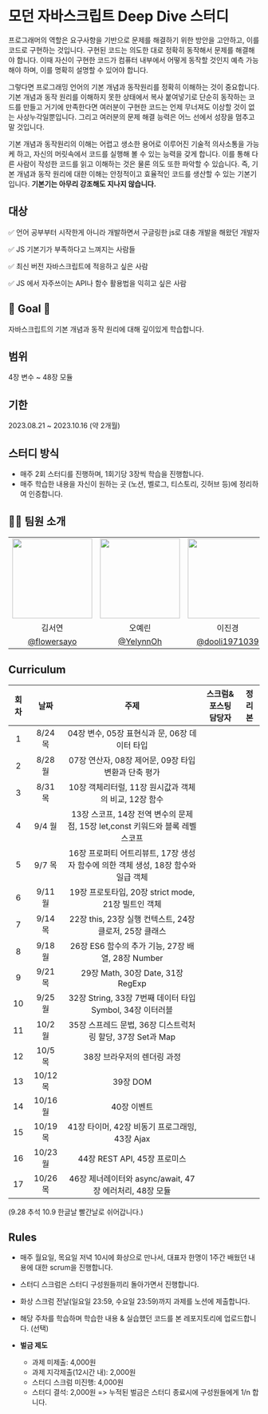 # 모던 자바스크립트 Deep Dive 스터디

프로그래머의 역할은 요구사항을 기반으로 문제를 해결하기 위한 방안을 고안하고, 
이를 코드로 구현하는 것입니다. 구현된 코드는 의도한 대로 정확히 동작해서 문제를 해결해야 합니다. 이때 자신이 구현한 코드가 컴퓨터 내부에서 어떻게 동작할 것인지 예측 가능해야 하며, 이를 명확히 설명할 수 있어야 합니다.

그렇다면 프로그래밍 언어의 기본 개념과 동작원리를 정확히 이해하는 것이 중요합니다.
기본 개념과 동작 원리를 이해하지 못한 상태에서 복사 붙여넣기로 단순히 동작하는 코드를 만들고 거기에 만족한다면 여러분이 구현한 코드는 언제 무너져도 이상할 것이 없는 사상누각일뿐입니다. 
그리고 여러분의 문제 해결 능력은 어느 선에서 성장을 멈추고 말 것입니다.


기본 개념과 동작원리의 이해는 어렵고 생소한 용어로 이루어진 기술적 의사소통을 가능케 하고, 자신의 머릿속에서 코드를 실행해 볼 수 있는 능력을 갖게 합니다. 이를 통해 다른 사람이 작성한 코드를 읽고 이해하는 것은 물론 의도 또한 파악할 수 있습니다. 즉, 기본 개념과 동작 원리에 대한 이해는 안정적이고 효율적인 코드를 생산할 수 있는 기본기입니다. **기본기는 아무리 강조해도 지나지 않습니다.**


## 대상

✅ 언어 공부부터 시작한게 아니라 개발하면서 구글링한 js로 대충 개발을 해왔던 개발자

✅ JS 기본기가 부족하다고 느껴지는 사람들

✅ 최신 버전 자바스크립트에 적응하고 싶은 사람

✅ JS 에서 자주쓰이는 API나 함수 활용법을 익히고 싶은 사람

## 🏁 Goal 🏁
자바스크립트의 기본 개념과 동작 원리에 대해 깊이있게 학습합니다.

## 범위
4장 변수 ~ 48장 모듈

## 기한 

2023.08.21 ~ 2023.10.16 (약 2개월) 


## 스터디 방식

- 매주 2회 스터디를 진행하며, 1회기당 3장씩 학습을 진행합니다. 
- 매주 학습한 내용을 자신이 원하는 곳 (노션, 벨로그, 티스토리, 깃허브 등)에 정리하여 인증합니다.


## 🧑‍💻 팀원 소개

  <table>
    <tr>
      <td align="center"><img src="https://github.com/flowersayo.png" width="160"></td>
      <td align="center"><img src="https://github.com/YelynnOh.png" width="160"></td>
    <td align="center"><img src="https://github.com/dooli1971039.png" width="160"></td>
      <td align="center"><img src="https://github.com/helpingstar.png" width="160"></td>
    </tr>
    <tr>
      <td align="center"> 김서연 </td>
      <td align="center"> 오예린 </td>
        <td align="center"> 이진경 </td>
      <td align="center"> 박우성 </td>
    </tr>
    <tr>
      <td align="center"><a href="https://github.com/flowersayo" target="_blank">@flowersayo</a></td>
      <td align="center"><a href="https://github.com/YelynnOh" target="_blank" width="160">@YelynnOh</a></td>
      <td align="center"><a href="https://github.com/dooli1971039" target="_blank" width="160">@dooli1971039</a></td>
      <td align="center"><a href="https://github.com/helpingstar" target="_blank" width="160">@helpingstar</a></td>
    </tr>
  </table>



## Curriculum

| 회차 | 날짜    | 주제                                        | 스크럼&포스팅 담당자 | 정리본 |
|:----:|:-------:|:------------------------------------------:|:------------------:|:------:|
|  1   |  8/24 목   | 04장 변수, 05장 표현식과 문, 06장 데이터 타입 |                    |        |
|  2   |  8/28 월   | 07장 연산자, 08장 제어문, 09장 타입변환과 단축 평가 |                |        |
|  3   |  8/31 목   | 10장 객체리터럴, 11장 원시값과 객체의 비교, 12장 함수 |              |        |
|  4   |  9/4 월    | 13장 스코프, 14장 전역 변수의 문제점, 15장 let,const 키워드와 블록 레벨 스코프 | | |
|  5   |  9/7 목    | 16장 프로퍼티 어트리뷰트, 17장 생성자 함수에 의한 객체 생성, 18장 함수와 일급 객체 | | |
|  6   |  9/11 월   | 19장 프로토타입, 20장 strict mode, 21장 빌트인 객체 |                |        |
|  7   |  9/14 목   | 22장 this, 23장 실행 컨텍스트, 24장 클로저, 25장 클래스 |          |        |
|  8   |  9/18 월   | 26장 ES6 함수의 추가 기능, 27장 배열, 28장 Number |            |        |
|  9   |  9/21 목   | 29장 Math, 30장 Date, 31장 RegExp             |                    |        |
| 10   |  9/25 월   | 32장 String, 33장 7번째 데이터 타입 Symbol, 34장 이터러블 |         |        |
| 11   | 10/2 월    | 35장 스프레드 문법, 36장 디스트럭처링 할당, 37장 Set과 Map |         |        |
| 12   | 10/5 목    | 38장 브라우저의 렌더링 과정                  |                    |        |
| 13   | 10/12 목   | 39장 DOM                                   |                    |        |
|  14  | 10/16 월   | 40장 이벤트                                |                    |        |
|  15  | 10/19 목   | 41장 타이머, 42장 비동기 프로그래밍, 43장 Ajax |                   |        |
|  16  | 10/23 월   | 44장 REST API, 45장 프로미스               |                    |        |
|  17  | 10/26 목   | 46장 제너레이터와 async/await, 47장 에러처리, 48장 모듈 |         |        |



(9.28 추석 10.9 한글날 빨간날로 쉬어갑니다.)



## Rules
- 매주 월요일, 목요일 저녁 10시에 화상으로 만나서, 대표자 한명이 1주간 배웠던 내용에 대한 scrum을 진행합니다.
- 스터디 스크럼은 스터디 구성원들끼리 돌아가면서 진행합니다.
- 화상 스크럼 전날(일요일 23:59, 수요일 23:59)까지 과제를 노션에 제출합니다.
- 해당 주차를 학습하며 학습한 내용 & 실습했던 코드를 본 레포지토리에 업로드합니다. (선택)

- **벌금 제도**
    - 과제 미제출: 4,000원
    - 과제 지각제출(12시간 내): 2,000원
    - 스터디 스크럼 미진행: 4,000원
    - 스터디 결석: 2,000원
 => 누적된 벌금은 스터디 종료시에 구성원들에게 1/n 합니다.
